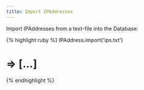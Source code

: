 ```yaml
---
title: Import IPAddresses
---
```


Import IPAddresses from a text-file into the Database:

{% highlight ruby %}
IPAddress.import('ips.txt')
# => [...]
{% endhighlight %}
